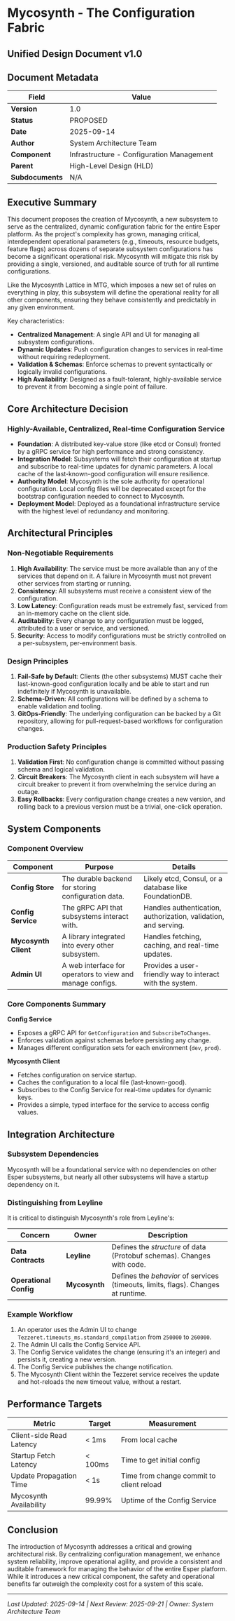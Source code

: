 # Mycosynth - The Configuration Fabric
## Unified Design Document v1.0

## Document Metadata

| Field | Value |
|-------|-------|
| **Version** | 1.0 |
| **Status** | PROPOSED |
| **Date** | 2025-09-14 |
| **Author** | System Architecture Team |
| **Component** | Infrastructure - Configuration Management |
| **Parent** | High-Level Design (HLD) |
| **Subdocuments** | N/A |

## Executive Summary

This document proposes the creation of Mycosynth, a new subsystem to serve as the centralized, dynamic configuration fabric for the entire Esper platform. As the project's complexity has grown, managing critical, interdependent operational parameters (e.g., timeouts, resource budgets, feature flags) across dozens of separate subsystem configurations has become a significant operational risk. Mycosynth will mitigate this risk by providing a single, versioned, and auditable source of truth for all runtime configurations.

Like the Mycosynth Lattice in MTG, which imposes a new set of rules on everything in play, this subsystem will define the operational reality for all other components, ensuring they behave consistently and predictably in any given environment.

Key characteristics:
- **Centralized Management**: A single API and UI for managing all subsystem configurations.
- **Dynamic Updates**: Push configuration changes to services in real-time without requiring redeployment.
- **Validation & Schemas**: Enforce schemas to prevent syntactically or logically invalid configurations.
- **High Availability**: Designed as a fault-tolerant, highly-available service to prevent it from becoming a single point of failure.

## Core Architecture Decision

### **Highly-Available, Centralized, Real-time Configuration Service**

- **Foundation**: A distributed key-value store (like etcd or Consul) fronted by a gRPC service for high performance and strong consistency.
- **Integration Model**: Subsystems will fetch their configuration at startup and subscribe to real-time updates for dynamic parameters. A local cache of the last-known-good configuration will ensure resilience.
- **Authority Model**: Mycosynth is the sole authority for operational configuration. Local config files will be deprecated except for the bootstrap configuration needed to connect to Mycosynth.
- **Deployment Model**: Deployed as a foundational infrastructure service with the highest level of redundancy and monitoring.

## Architectural Principles

### Non-Negotiable Requirements

1.  **High Availability**: The service must be more available than any of the services that depend on it. A failure in Mycosynth must not prevent other services from starting or running.
2.  **Consistency**: All subsystems must receive a consistent view of the configuration.
3.  **Low Latency**: Configuration reads must be extremely fast, serviced from an in-memory cache on the client side.
4.  **Auditability**: Every change to any configuration must be logged, attributed to a user or service, and versioned.
5.  **Security**: Access to modify configurations must be strictly controlled on a per-subsystem, per-environment basis.

### Design Principles

1.  **Fail-Safe by Default**: Clients (the other subsystems) MUST cache their last-known-good configuration locally and be able to start and run indefinitely if Mycosynth is unavailable.
2.  **Schema-Driven**: All configurations will be defined by a schema to enable validation and tooling.
3.  **GitOps-Friendly**: The underlying configuration can be backed by a Git repository, allowing for pull-request-based workflows for configuration changes.

### Production Safety Principles

1.  **Validation First**: No configuration change is committed without passing schema and logical validation.
2.  **Circuit Breakers**: The Mycosynth client in each subsystem will have a circuit breaker to prevent it from overwhelming the service during an outage.
3.  **Easy Rollbacks**: Every configuration change creates a new version, and rolling back to a previous version must be a trivial, one-click operation.

## System Components

### Component Overview

| Component | Purpose | Details |
|-----------|---------|---------|
| **Config Store** | The durable backend for storing configuration data. | Likely etcd, Consul, or a database like FoundationDB. |
| **Config Service** | The gRPC API that subsystems interact with. | Handles authentication, authorization, validation, and serving. |
| **Mycosynth Client** | A library integrated into every other subsystem. | Handles fetching, caching, and real-time updates. |
| **Admin UI** | A web interface for operators to view and manage configs. | Provides a user-friendly way to interact with the system. |

### Core Components Summary

**Config Service**
- Exposes a gRPC API for `GetConfiguration` and `SubscribeToChanges`.
- Enforces validation against schemas before persisting any change.
- Manages different configuration sets for each environment (`dev`, `prod`).

**Mycosynth Client**
- Fetches configuration on service startup.
- Caches the configuration to a local file (last-known-good).
- Subscribes to the Config Service for real-time updates for dynamic keys.
- Provides a simple, typed interface for the service to access config values.

## Integration Architecture

### Subsystem Dependencies

Mycosynth will be a foundational service with no dependencies on other Esper subsystems, but nearly all other subsystems will have a startup dependency on it.

### Distinguishing from Leyline

It is critical to distinguish Mycosynth's role from Leyline's:

| Concern | Owner | Description |
|---|---|---|
| **Data Contracts** | **Leyline** | Defines the *structure* of data (Protobuf schemas). Changes with code. |
| **Operational Config** | **Mycosynth** | Defines the *behavior* of services (timeouts, limits, flags). Changes at runtime. |

### Example Workflow

1.  An operator uses the Admin UI to change `Tezzeret.timeouts_ms.standard_compilation` from `250000` to `260000`.
2.  The Admin UI calls the Config Service API.
3.  The Config Service validates the change (ensuring it's an integer) and persists it, creating a new version.
4.  The Config Service publishes the change notification.
5.  The Mycosynth Client within the Tezzeret service receives the update and hot-reloads the new timeout value, without a restart.

## Performance Targets

| Metric | Target | Measurement |
|--------|--------|-------------|
| Client-side Read Latency | < 1ms | From local cache |
| Startup Fetch Latency | < 100ms | Time to get initial config |
| Update Propagation Time | < 1s | Time from change commit to client reload |
| Mycosynth Availability | 99.99% | Uptime of the Config Service |

## Conclusion

The introduction of Mycosynth addresses a critical and growing architectural risk. By centralizing configuration management, we enhance system reliability, improve operational agility, and provide a consistent and auditable framework for managing the behavior of the entire Esper platform. While it introduces a new critical component, the safety and operational benefits far outweigh the complexity cost for a system of this scale.

---

*Last Updated: 2025-09-14 | Next Review: 2025-09-21 | Owner: System Architecture Team*
